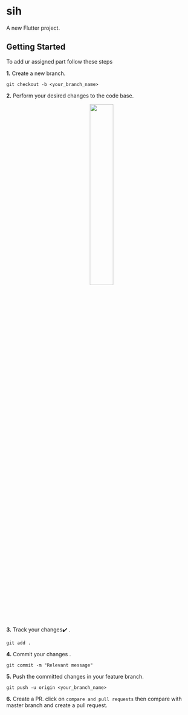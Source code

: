 # sih

A new Flutter project.

## Getting Started
To add ur assigned part follow these steps


**1.** Create a new branch.

```
git checkout -b <your_branch_name>
```

**2.** Perform your desired changes to the code base.

<p align="center"><img width=35% src="https://media2.giphy.com/media/L1R1tvI9svkIWwpVYr/giphy.gif?cid=ecf05e47pzi2rpig0vc8pjusra8hiai1b91zgiywvbubu9vu&rid=giphy.gif"></p>

**3.** Track your changes:heavy_check_mark: .

```
git add . 
```

**4.** Commit your changes .

```
git commit -m "Relevant message"
```

**5.** Push the committed changes in your feature branch.

```
git push -u origin <your_branch_name>
```


**6.** Create a PR.
click on `compare and pull requests` then compare with master branch and create a pull request.
